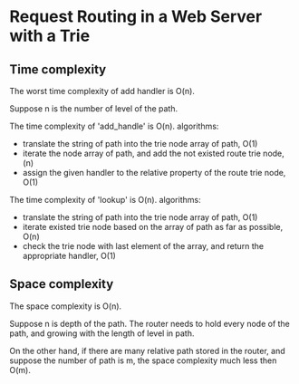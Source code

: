 # Request Routing in a Web Server with a Trie


## Time complexity

The worst time complexity of add handler is O(n).

Suppose n is the number of level of the path.

The time complexity of 'add_handle' is O(n).
algorithms:
 - translate the string of path into the trie node array of path, O(1)
 - iterate the node array of path, and add the not existed route trie node, (n)
 - assign the given handler to the relative property of the route trie node, O(1)

The time complexity of 'lookup' is O(n).
algorithms:
 - translate the string of path into the trie node array of path, O(1)
 - iterate existed trie node based on the array of path as far as possible, O(n)
 - check the trie node with last element of the array, and return the appropriate handler, O(1)


## Space complexity

The space complexity is O(n).

Suppose n is depth of the path. The router needs to hold every node of the path, 
and growing with the length of level in path.

On the other hand, if there are many relative path stored in the router, 
and suppose the number of path is m, the space complexity much less then O(m). 